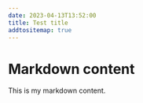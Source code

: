 ```yaml
---
date: 2023-04-13T13:52:00
title: Test title
addtositemap: true
---
```


# Markdown content

This is my markdown content.

